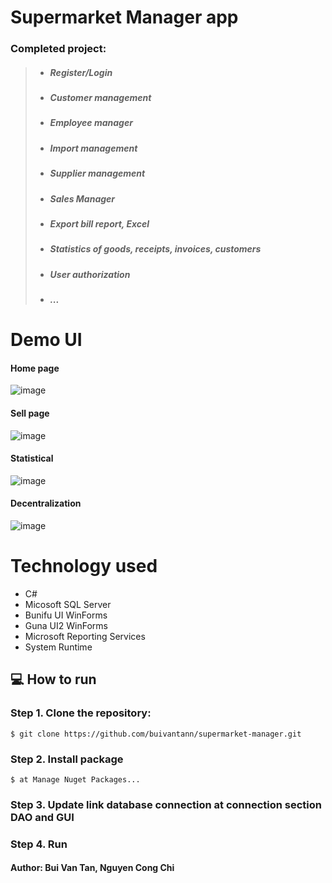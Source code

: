 # Supermarket Manager app

### Completed project:
>+ ##### Register/Login
>+ ##### Customer management
>+ ##### Employee manager
>+ ##### Import management
>+ ##### Supplier management
>+ ##### Sales Manager
>+ ##### Export bill report, Excel
>+ ##### Statistics of goods, receipts, invoices, customers
>+ ##### User authorization
>+ ##### ...

# Demo UI
#### Home page
![image](https://user-images.githubusercontent.com/67332180/147843023-777d8b45-1d27-4734-abd0-4f836719b83f.png)

#### Sell page
![image](https://user-images.githubusercontent.com/67332180/147843030-4e182bfe-7f55-437b-8eca-8045c125b01a.png)

#### Statistical
![image](https://user-images.githubusercontent.com/67332180/147843040-c77bcee3-d6cc-4ba8-b020-595e96a8601c.png)

#### Decentralization
![image](https://user-images.githubusercontent.com/67332180/147843044-1bae7705-4d63-4f1b-964b-7bbc6ac1dc19.png)



# Technology used
- C#
- Micosoft SQL Server
- Bunifu UI WinForms
- Guna UI2 WinForms
- Microsoft Reporting Services
- System Runtime






## :computer: How to run

### Step 1. Clone the repository:

```
$ git clone https://github.com/buivantann/supermarket-manager.git
```

### Step 2. Install package 

```
$ at Manage Nuget Packages...
```

### Step 3. Update link database connection at connection section DAO and GUI

### Step 4. Run



#### Author: Bui Van Tan, Nguyen Cong Chi


